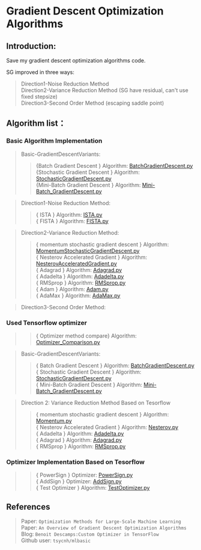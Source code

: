 # Gradient Descent Optimization Algorithms
## Introduction: 
 Save my gradient descent optimization algorithms code. <br>
 
 SG improved in three ways: <br>
 > Direction1-Noise Reduction Method <br>
 > Direction2-Variance Reduction Method (SG have residual, can't use fixed stepsize) <br>
 > Direction3-Second Order Method (escaping saddle point) <br>

## Algorithm list：
### Basic Algorithm Implementation
>Basic-GradientDescentVariants:<br>
>> {Batch Gradient Descent } Algorithm: [BatchGradientDescent.py](https://github.com/YEN-GitHub/StochasticGradient_Algorithm/tree/master/Basic-GradientDescentVariants/BatchGradientDescent.py) <br>
>> {Stochastic Gradient Descent } Algorithm: [StochasticGradientDescent.py](https://github.com/YEN-GitHub/StochasticGradient_Algorithm/tree/master/Basic-GradientDescentVariants/StochasticGradientDescent.py) <br>
>> {Mini-Batch Gradient Descent } Algorithm: [Mini-Batch_GradientDescent.py](https://github.com/YEN-GitHub/StochasticGradient_Algorithm/tree/master/Basic-GradientDescentVariants/Mini-Batch_GradientDescent.py) <br>

> Direction1-Noise Reduction Method: <br>
>> { ISTA } Algorithm: [ISTA.py](https://github.com/YEN-GitHub/GradientDescent_OptimizationAlgorithms/tree/master/Direction1-NoiseReductionMethod/ISTA.py) <br>
>> { FISTA } Algorithm: [FISTA.py](https://github.com/YEN-GitHub/GradientDescent_OptimizationAlgorithms/tree/master/Direction1-NoiseReductionMethod/FISTA.py) <br>

> Direction2-Variance Reduction Method:<br>
>> {  momentum stochastic gradient descent } Algorithm: [MomentumStochasticGradientDescent.py](https://github.com/YEN-GitHub/GradientDescent_OptimizationAlgorithms/tree/master/Direction2-VarianceReductionMethod/MomentumStochasticGradientDescent.py) <br>
>> { Nesterov Accelerated Gradient } Algorithm: [NesterovAcceleratedGradient.py](https://github.com/YEN-GitHub/GradientDescent_OptimizationAlgorithms/tree/master/Direction2-VarianceReductionMethod/NesterovAcceleratedGradient.py) <br>
>> { Adagrad } Algorithm: [Adagrad.py](https://github.com/YEN-GitHub/GradientDescent_OptimizationAlgorithms/tree/master/Direction2-VarianceReductionMethod/Adagrad.py) <br>
>> { Adadelta } Algorithm: [Adadelta.py](https://github.com/YEN-GitHub/GradientDescent_OptimizationAlgorithms/tree/master/Direction2-VarianceReductionMethod/Adadelta.py) <br>
>> { RMSprop } Algorithm: [RMSprop.py](https://github.com/YEN-GitHub/GradientDescent_OptimizationAlgorithms/tree/master/Direction2-VarianceReductionMethod/RMSprop.py) <br>
>> { Adam } Algorithm: [Adam.py](https://github.com/YEN-GitHub/GradientDescent_OptimizationAlgorithms/tree/master/Direction2-VarianceReductionMethod/Adam.py) <br>
>> { AdaMax } Algorithm: [AdaMax.py](https://github.com/YEN-GitHub/GradientDescent_OptimizationAlgorithms/tree/master/Direction2-VarianceReductionMethod/AdaMax.py) <br>

> Direction3-Second Order Method:<br>

### Used Tensorflow optimizer 
>> { Optimizer method compare} Algorithm: [Optimizer_Comparison.py](https://github.com/YEN-GitHub/GradientDescent_OptimizationAlgorithms/tree/master/Opt_BaseOnTensorflow/Optimizer_Comparison.py) <br>

> Basic-GradientDescentVariants:<br>
>> { Batch Gradient Descent } Algorithm: [BatchGradientDescent.py](https://github.com/YEN-GitHub/StochasticGradient_Algorithm/tree/master/Opt_BaseOnTensorflow/Basic-GradientDescentVariants/BatchGradientDescent.py) <br>
>> { Stochastic Gradient Descent } Algorithm: [StochasticGradientDescent.py](https://github.com/YEN-GitHub/StochasticGradient_Algorithm/tree/master/Opt_BaseOnTensorflow/Basic-GradientDescentVariants/StochasticGradientDescent.py) <br>
>> { Mini-Batch Gradient Descent } Algorithm: [Mini-Batch_GradientDescent.py](https://github.com/YEN-GitHub/StochasticGradient_Algorithm/tree/master/Opt_BaseOnTensorflow/Basic-GradientDescentVariants/Mini-Batch_GradientDescent.py) <br>

> Direction 2: Variance Reduction Method Based on Tesorflow
>> { momentum stochastic gradient descent } Algorithm: [Momentum.py](https://github.com/YEN-GitHub/GradientDescent_OptimizationAlgorithms/tree/master/Opt_BaseOnTensorflow/Direction2-VarianceReductionMethod/Momentum.py) <br>
>> { Nesterov Accelerated Gradient } Algorithm: [Nesterov.py](https://github.com/YEN-GitHub/GradientDescent_OptimizationAlgorithms/tree/master/Opt_BaseOnTensorflow/Direction2-VarianceReductionMethod/Nesterov.py) <br>
>> { Adadelta } Algorithm: [Adadelta.py](https://github.com/YEN-GitHub/GradientDescent_OptimizationAlgorithms/tree/master/Opt_BaseOnTensorflow/Direction2-VarianceReductionMethod/Adadelta.py) <br>
>> { Adagrad } Algorithm: [Adagrad.py](https://github.com/YEN-GitHub/GradientDescent_OptimizationAlgorithms/tree/master/Opt_BaseOnTensorflow/Direction2-VarianceReductionMethod/Adagrad.py) <br>
>> { RMSprop } Algorithm: [RMSprop.py](https://github.com/YEN-GitHub/GradientDescent_OptimizationAlgorithms/tree/master/Opt_BaseOnTensorflow/Direction2-VarianceReductionMethod/RMSprop.py) <br>

### Optimizer Implementation Based on Tesorflow
>> { PowerSign } Optimizer: [PowerSign.py](https://github.com/YEN-GitHub/StochasticGradient_Algorithm/tree/master/Opt_BaseOnTensorflow/OptimizerImplementation/PowerSign.py) <br>
>> { AddSign } Optimizer: [AddSign.py](https://github.com/YEN-GitHub/StochasticGradient_Algorithm/tree/master/Opt_BaseOnTensorflow/OptimizerImplementation/AddSign.py) <br>
>> { Test Optimizer } Algorithm: [TestOptimizer.py](https://github.com/YEN-GitHub/StochasticGradient_Algorithm/tree/master/Opt_BaseOnTensorflow/OptimizerImplementation/TestOptimizer.py) <br>

## References
> Paper:  `Optimization Methods for Large-Scale Machine Learning`  <br>
> Paper:  `An Overview of Gradient Descent Optimization Algorithms`  <br>
> Blog: `Benoit Descamps:Custom Optimizer in TensorFlow`  <br>
> Github user: `tsycnh/mlbasic`  <br>